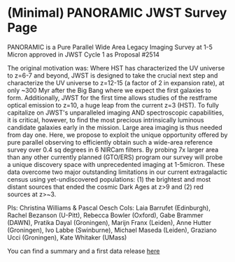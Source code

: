 # (Minimal) PANORAMIC JWST Survey Page

PANORAMIC is a Pure Parallel Wide Area Legacy Imaging Survey at 1-5 Micron approved in JWST Cycle 1 as Proposal #2514

The original motivation was: Where HST has characterized the UV universe to z=6-7 and beyond, JWST is designed to take the crucial next step and characterize the UV universe to z=12-15 (a factor of 2 in expansion rate), at only ~300 Myr after the Big Bang where we expect the first galaxies to form. Additionally, JWST for the first time allows studies of the restframe optical emission to z=10, a huge leap from the current z=3 (HST). To fully capitalize on JWST's unparalleled imaging AND spectroscopic capabilities, it is critical, however, to find the most precious intrinsically luminous candidate galaxies early in the mission. Large area imaging is thus needed from day one. Here, we propose to exploit the unique opportunity offered by pure parallel observing to efficiently obtain such a wide-area reference survey over 0.4 sq degrees in 6 NIRCam filters. By probing 7x larger area than any other currently planned (GTO/ERS) program our survey will probe a unique discovery space with unprecedented imaging at 1-5micron. These data overcome two major outstanding limitations in our current extragalactic census using yet-undiscovered populations: (1) the brightest and most distant sources that ended the cosmic Dark Ages at z>9 and (2) red sources at z>~3.

 
PIs: Christina Williams & Pascal Oesch
CoIs: Laia Barrufet (Edinburgh), Rachel Bezanson (U-Pitt), Rebecca Bowler (Oxford), Gabe Brammer (DAWN), Pratika Dayal (Groningen), Marijn Franx (Leiden), Anne Hutter (Groningen), Ivo Labbe (Swinburne), Michael Maseda (Leiden),  Graziano Ucci (Groningen), Kate Whitaker (UMass)

You can find a summary and a first data release [here](panoramic_dr1_summary_v0.md)

